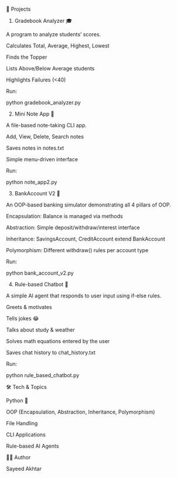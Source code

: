🚀 Projects
1. Gradebook Analyzer 🎓

A program to analyze students’ scores.

Calculates Total, Average, Highest, Lowest

Finds the Topper

Lists Above/Below Average students

Highlights Failures (<40)

Run:

python gradebook_analyzer.py

2. Mini Note App 📝

A file-based note-taking CLI app.

Add, View, Delete, Search notes

Saves notes in notes.txt

Simple menu-driven interface

Run:

python note_app2.py

3. BankAccount V2 🏦

An OOP-based banking simulator demonstrating all 4 pillars of OOP.

Encapsulation: Balance is managed via methods

Abstraction: Simple deposit/withdraw/interest interface

Inheritance: SavingsAccount, CreditAccount extend BankAccount

Polymorphism: Different withdraw() rules per account type

Run:

python bank_account_v2.py

4. Rule-based Chatbot 🤖

A simple AI agent that responds to user input using if-else rules.

Greets & motivates

Tells jokes 😂

Talks about study & weather

Solves math equations entered by the user

Saves chat history to chat_history.txt

Run:

python rule_based_chatbot.py

🛠 Tech & Topics

Python 🐍

OOP (Encapsulation, Abstraction, Inheritance, Polymorphism)

File Handling

CLI Applications

Rule-based AI Agents

👨‍💻 Author

Sayeed Akhtar